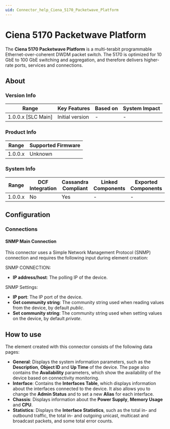```yaml
---
uid: Connector_help_Ciena_5170_Packetwave_Platform
---
```


# Ciena 5170 Packetwave Platform

The **Ciena 5170 Packetwave Platform** is a multi-terabit programmable Ethernet-over-coherent DWDM packet switch. The 5170 is optimized for 10 GbE to 100 GbE switching and aggregation, and therefore delivers higher-rate ports, services and connections.

## About

### Version Info

| Range                | Key Features     | Based on     | System Impact     |
|----------------------|------------------|--------------|-------------------|
| 1.0.0.x [SLC Main]   | Initial version  | -            | -                 |

### Product Info

| Range     | Supported Firmware     |
|-----------|------------------------|
| 1.0.0.x   | Unknown                |

### System Info

| Range     | DCF Integration     | Cassandra Compliant     | Linked Components     | Exported Components     |
|-----------|---------------------|-------------------------|-----------------------|-------------------------|
| 1.0.0.x   | No                  | Yes                     | -                     | -                       |

## Configuration

### Connections

#### SNMP Main Connection

This connector uses a Simple Network Management Protocol (SNMP) connection and requires the following input during element creation:

SNMP CONNECTION:

- **IP address/host**: The polling IP of the device.

SNMP Settings:

- **IP port**: The IP port of the device.
- **Get community string**: The community string used when reading values from the device, by default *public*.
- **Set community string**: The community string used when setting values on the device, by default *private*.

## How to use

The element created with this connector consists of the following data pages:

- **General**: Displays the system information parameters, such as the **Description**, **Object ID** and **Up Time** of the device. The page also contains the **Availability** parameters, which show the availability of the device based on connectivity monitoring.
- **Interface**: Contains the **Interfaces Table**, which displays information about the interfaces connected to the device. It also allows you to change the **Admin Status** and to set a new **Alias** for each interface.
- **Chassis**: Displays information about the **Power Supply**, **Memory Usage** and **CPU**.
- **Statistics**: Displays the **Interface Statistics**, such as the total in- and outbound traffic, the total in- and outgoing unicast, multicast and broadcast packets, and some total error counts.
